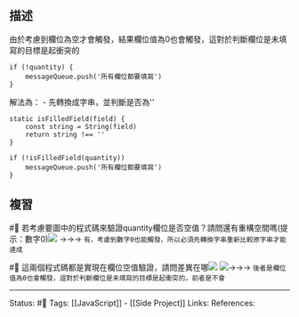 
## 描述
由於考慮到欄位為空才會觸發，結果欄位值為0也會觸發，這對於判斷欄位是未填寫的目標是起衝突的

```
if (!quantity) {
	messageQueue.push('所有欄位都要填寫')
}
```

解法為：
	- 先轉換成字串，並判斷是否為''
```
static isFilledField(field) {
	const string = String(field)
	return string !== ''
}
```


```
if (!isFilledField(quantity))
	messageQueue.push('所有欄位都要填寫')
}
```



## 複習
#🧠 若考慮要圖中的程式碼來驗證quantity欄位是否空值？請問還有重構空間嗎(提示：數字0)![](https://res.cloudinary.com/dqfxgtyoi/image/upload/v1654774739/blog/javascript/String/empty-field-problem_g52iqy.png) ->->-> `有，考慮到數字0也能觸發，所以必須先轉換字串重新比較原字串才能達成`
<!--SR:!2023-10-10,174,230-->

#🧠 這兩個程式碼都是實現在欄位空值驗證，請問差異在哪![](https://res.cloudinary.com/dqfxgtyoi/image/upload/v1655885653/blog/javascript/String/empty-field-problem-solution_foa4w1.png) ![](https://res.cloudinary.com/dqfxgtyoi/image/upload/v1654774739/blog/javascript/String/empty-field-problem_g52iqy.png)->->-> `後者是欄位值為0也會觸發，這對於判斷欄位是未填寫的目標是起衝突的，前者是不會`
<!--SR:!2024-01-03,345,250-->

---
Status: #🌱 
Tags:
[[JavaScript]] - [[Side Project]]
Links:
References: